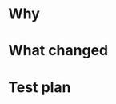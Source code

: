 # Why

<!-- Describe what prompted you to make this change, link relevant resources: Asana tasks, Canny report, Slack discussions, etc -->

# What changed

<!-- Describe what changed to a level of detail that someone with no context with your PR could be able to review it (including screenshots if relevant) -->

# Test plan 

<!-- Describe what you did to test this change to a level of detail that allows your reviewer to test it -->
